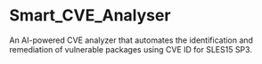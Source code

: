 # Smart_CVE_Analyser
An AI-powered CVE analyzer that automates the identification and remediation of vulnerable packages using CVE ID for SLES15 SP3.
